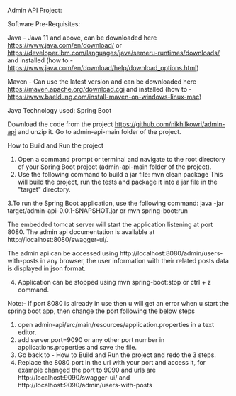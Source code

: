 Admin API Project:

Software Pre-Requisites:

Java - Java 11 and above, can be downloaded here https://www.java.com/en/download/ or https://developer.ibm.com/languages/java/semeru-runtimes/downloads/ and installed (how to - https://www.java.com/en/download/help/download_options.html)

Maven - Can use the latest version and can be downloaded here https://maven.apache.org/download.cgi and installed (how to - https://www.baeldung.com/install-maven-on-windows-linux-mac)

Java Technology used: Spring Boot

Download the code from the project https://github.com/nikhilkowri/admin-api and unzip it. Go to admin-api-main folder of the project.

How to Build and Run the project

1. Open a command prompt or terminal and navigate to the root directory of your Spring Boot project (admin-api-main folder of the project).
2. Use the following command to build a jar file:
mvn clean package
This will build the project, run the tests and package it into a jar file in the "target" directory.

3.To run the Spring Boot application, use the following command:
java -jar target/admin-api-0.0.1-SNAPSHOT.jar
or
mvn spring-boot:run

The embedded tomcat server will start the application listening at port 8080.
The admin api documentation is available at http://localhost:8080/swagger-ui/.

The admin api can be accessed using http://localhost:8080/admin/users-with-posts in any browser, the user information with their related posts data is displayed in json format.

4. Application can be stopped using 
mvn spring-boot:stop or ctrl + z command.


Note:- 
If port 8080 is already in use then u will get an error when u start the spring boot app, then change the port following the below steps 
1. open admin-api/src/main/resources/application.properties in a text editor.
2. add server.port=9090 or any other port number in applications.properties and save the file.
3. Go back to - How to Build and Run the project and redo the 3 steps.
4. Replace the 8080 port in the url with your port and access it, for example changed the port to 9090 and urls are http://localhost:9090/swagger-ui/ and http://localhost:9090/admin/users-with-posts

